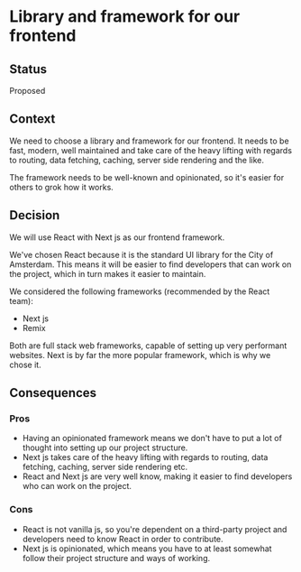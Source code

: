 # Library and framework for our frontend

## Status

Proposed

## Context

We need to choose a library and framework for our frontend. It needs to be fast, modern, well maintained and take care of the heavy lifting with regards to routing, data fetching, caching, server side rendering and the like.

The framework needs to be well-known and opinionated, so it's easier for others to grok how it works.

## Decision

We will use React with Next js as our frontend framework.

We've chosen React because it is the standard UI library for the City of Amsterdam. This means it will be easier to find developers that can work on the project, which in turn makes it easier to maintain.

We considered the following frameworks (recommended by the React team):

- Next js
- Remix

Both are full stack web frameworks, capable of setting up very performant websites.
Next is by far the more popular framework, which is why we chose it.

## Consequences

### Pros

- Having an opinionated framework means we don't have to put a lot of thought into setting up our project structure.
- Next js takes care of the heavy lifting with regards to routing, data fetching, caching, server side rendering etc.
- React and Next js are very well know, making it easier to find developers who can work on the project.

### Cons

- React is not vanilla js, so you're dependent on a third-party project and developers need to know React in order to contribute.
- Next js is opinionated, which means you have to at least somewhat follow their project structure and ways of working.
